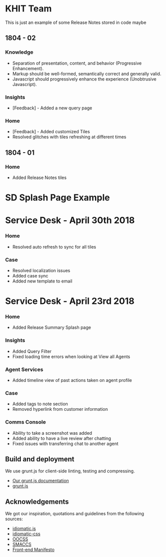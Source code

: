 # KHIT Team 
This is just an example of some Release Notes stored in code maybe 


## 1804 - 02 
### Knowledge 
* Separation of presentation, content, and behavior (Progressive Enhancement).
* Markup should be well-formed, semantically correct and generally valid.
* Javascript should progressively enhance the experience (Unobtrusive Javascript).

### Insights 
* [Feedback] - Added a new query page 

### Home 
* [Feedback] - Added customized Tiles 
* Resolved glitches with tiles refreshing at different times 

## 1804 - 01 
### Home 
* Added Release Notes tiles 




# SD Splash Page Example 
# Service Desk - April 30th 2018 

### Home                
* Resolved auto refresh to sync for all tiles 

### Case 
* Resolved localization issues 
* Added case sync 
* Added new template to email 

# Service Desk - April 23rd 2018

### Home 
* Added Release Summary Splash page 

### Insights 
* Added Query Filter 
* Fixed loading time errors when looking at View all Agents 

### Agent Services 
* Added timeline view of past actions taken on agent profile 

### Case 
* Added tags to note section
* Removed hyperlink from customer information

### Comms Console 
* Ability to take a screenshot was added  
* Added ability to have a live review after chatting 
* Fixed issues with transferring chat to another agent


## Build and deployment

We use grunt.js for client-side linting, testing and compressing.

* [Our grunt.js documentation](https://github.com/svankerkfort/vi-standards/blob/master/grunt.md)
* [grunt.js](https://github.com/cowboy/grunt)


## Acknowledgements

We got our inspiration, quotations and guidelines from the following sources:

* [idiomatic.js](https://github.com/svankerkfort/idiomatic.js)
* [idiomatic-css](https://github.com/svankerkfort/idiomatic-css)
* [OOCSS](https://github.com/stubbornella/oocss)
* [SMACCS](http://smacss.com)
* [Front-end Manifesto](http://f2em.com)
